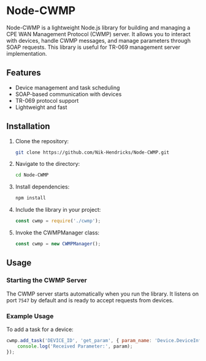 # Node-CWMP

Node-CWMP is a lightweight Node.js library for building and managing a CPE WAN Management Protocol (CWMP) server. It allows you to interact with devices, handle CWMP messages, and manage parameters through SOAP requests. This library is useful for TR-069 management server implementation.

## Features
- Device management and task scheduling
- SOAP-based communication with devices
- TR-069 protocol support
- Lightweight and fast

## Installation

1. Clone the repository:
    ```bash
    git clone https://github.com/Nik-Hendricks/Node-CWMP.git
    ```
2. Navigate to the directory:
    ```bash
    cd Node-CWMP
    ```
3. Install dependencies:
    ```bash
    npm install
    ```
4. Include the library in your project:
    ```javascript
    const cwmp = require('./cwmp');
    ```
5. Invoke the CWMPManager class:
    ```javascript
    const cwmp = new CWMPManager();
    ```
    

## Usage

### Starting the CWMP Server
The CWMP server starts automatically when you run the library. It listens on port `7547` by default and is ready to accept requests from devices.

### Example Usage
To add a task for a device:
```javascript
cwmp.add_task('DEVICE_ID', 'get_param', { param_name: 'Device.DeviceInfo.SerialNumber' }, (param) => {
    console.log('Received Parameter:', param);
});
